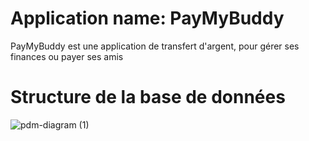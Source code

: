 # Application name: PayMyBuddy
PayMyBuddy est une application de transfert d'argent, pour gérer ses finances ou payer ses amis

# Structure de la base de données

![pdm-diagram (1)](https://github.com/user-attachments/assets/414d366b-8157-487b-ad65-96c1bd9e3b48)
